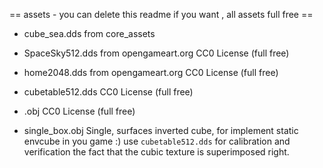 == assets - you can delete this readme if you want , all assets full free ==

* cube_sea.dds     from core_assets
* SpaceSky512.dds  from opengameart.org CC0 License (full free)
* home2048.dds     from opengameart.org CC0 License (full free)
* cubetable512.dds CC0 License (full free)
* .obj             CC0 License (full free)


* single_box.obj   Single, surfaces inverted cube, for implement static envcube in you game :)
                   use `cubetable512.dds`  for calibration and verification
                   the fact that the cubic texture is superimposed right.

